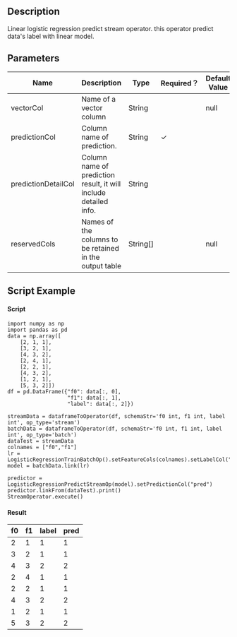 ## Description
Linear logistic regression predict stream operator. this operator predict data's label with linear model.

## Parameters
| Name | Description | Type | Required？ | Default Value |
| --- | --- | --- | --- | --- |
| vectorCol | Name of a vector column | String |  | null |
| predictionCol | Column name of prediction. | String | ✓ |  |
| predictionDetailCol | Column name of prediction result, it will include detailed info. | String |  |  |
| reservedCols | Names of the columns to be retained in the output table | String[] |  | null |


## Script Example
#### Script
```
import numpy as np
import pandas as pd
data = np.array([
    [2, 1, 1],
    [3, 2, 1],
    [4, 3, 2],
    [2, 4, 1],
    [2, 2, 1],
    [4, 3, 2],
    [1, 2, 1],
    [5, 3, 2]])
df = pd.DataFrame({"f0": data[:, 0], 
                   "f1": data[:, 1],
                   "label": data[:, 2]})

streamData = dataframeToOperator(df, schemaStr='f0 int, f1 int, label int', op_type='stream')
batchData = dataframeToOperator(df, schemaStr='f0 int, f1 int, label int', op_type='batch')
dataTest = streamData
colnames = ["f0","f1"]
lr = LogisticRegressionTrainBatchOp().setFeatureCols(colnames).setLabelCol("label")
model = batchData.link(lr)

predictor = LogisticRegressionPredictStreamOp(model).setPredictionCol("pred")
predictor.linkFrom(dataTest).print()
StreamOperator.execute()
```
#### Result
f0 | f1 | label | pred 
---|----|-------|-----
2|1|1|1
3|2|1|1
4|3|2|2
2|4|1|1
2|2|1|1
4|3|2|2
1|2|1|1
5|3|2|2

